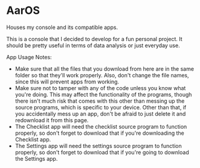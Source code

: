 # AarOS
Houses my console and its compatible apps.

This is a console that I decided to develop for a fun personal project. It should be pretty useful in terms of data analysis or just everyday use.

App Usage Notes:

 - Make sure that all the files that you download from here are in the same folder so that they'll work properly. Also, don't change the file names, since this will prevent apps from working.
 - Make sure not to tamper with any of the code unless you know what you're doing. This may affect the functionality of the programs, though there isn't much risk that comes with this other than messing up the source programs, which is specific to your device. Other than that, if you accidentally mess up an app, don't be afraid to just delete it and redownload it from this page.
 - The Checklist app will need the checklist source program to function properly, so don't forget to download that if you're downloading the Checklist app.
 - The Settings app will need the settings source program to function properly, so don't forget to download that if you're going to download the Settings app.
